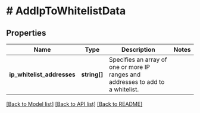 # # AddIpToWhitelistData

## Properties

Name | Type | Description | Notes
------------ | ------------- | ------------- | -------------
**ip_whitelist_addresses** | **string[]** | Specifies an array of one or more IP ranges and addresses to add to a whitelist. |

[[Back to Model list]](../../README.md#models) [[Back to API list]](../../README.md#endpoints) [[Back to README]](../../README.md)
